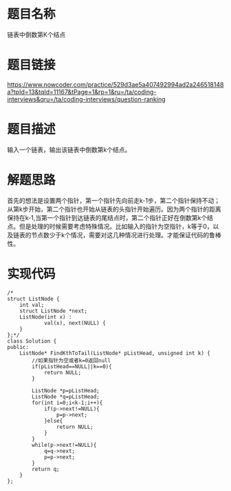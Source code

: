 # 题目名称 
链表中倒数第K个结点
# 题目链接 
https://www.nowcoder.com/practice/529d3ae5a407492994ad2a246518148a?tpId=13&tqId=11167&tPage=1&rp=1&ru=/ta/coding-interviews&qru=/ta/coding-interviews/question-ranking
# 题目描述
输入一个链表，输出该链表中倒数第k个结点。
# 解题思路
首先的想法是设置两个指针，第一个指针先向前走k-1步，第二个指针保持不动；从第k步开始，第二个指针也开始从链表的头指针开始遍历。因为两个指针的距离保持在k-1,当第一个指针到达链表的尾结点时，第二个指针正好在倒数第k个结点。但是处理的时候需要考虑特殊情况。比如输入的指针为空指针，k等于0，以及链表的节点数少于k个情况，需要对这几种情况进行处理。才能保证代码的鲁棒性。
# 实现代码

```
/*
struct ListNode {
	int val;
	struct ListNode *next;
	ListNode(int x) :
			val(x), next(NULL) {
	}
};*/
class Solution {
public:
    ListNode* FindKthToTail(ListNode* pListHead, unsigned int k) {
        //如果指针为空或者k=0返回null
        if(pListHead==NULL||k==0){
            return NULL;
        }
        
        ListNode *p=pListHead;
        ListNode *q=pListHead;
        for(int i=0;i<k-1;i++){
            if(p->next!=NULL){
                p=p->next;
            }else{
                return NULL;
            }
        }
        while(p->next!=NULL){
            q=q->next;
            p=p->next;
        }
        return q;
    }
};
```
